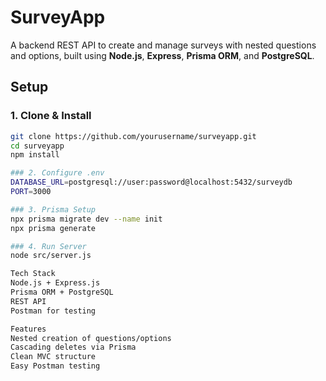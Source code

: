 # SurveyApp

A backend REST API to create and manage surveys with nested questions and options, built using **Node.js**, **Express**, **Prisma ORM**, and **PostgreSQL**.

## Setup

### 1. Clone & Install

```bash
git clone https://github.com/yourusername/surveyapp.git
cd surveyapp
npm install

### 2. Configure .env
DATABASE_URL=postgresql://user:password@localhost:5432/surveydb
PORT=3000

### 3. Prisma Setup
npx prisma migrate dev --name init
npx prisma generate

### 4. Run Server
node src/server.js

Tech Stack
Node.js + Express.js
Prisma ORM + PostgreSQL
REST API
Postman for testing

Features
Nested creation of questions/options
Cascading deletes via Prisma
Clean MVC structure
Easy Postman testing
